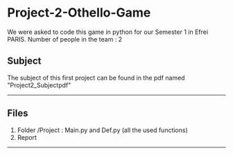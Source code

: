 # Project-2-Othello-Game
We were asked to code this game in python for our Semester 1 in Efrei PARIS. 
Number of people in the team : 2

## Subject

The subject of this first project can be found in the pdf named "Project2_Subjectpdf"

---

## Files

1. Folder /Project : Main.py and Def.py (all the used functions)
2. Report

---
